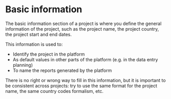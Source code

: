 # Basic information

The basic information section of a project is where you define the general information of the project, such as the project name, the project country, the project start and end dates.

This information is used to:

- Identify the project in the platform
- As default values in other parts of the platform (e.g. in the data entry planning)
- To name the reports generated by the platform

There is no right or wrong way to fill in this information, but it is important to be consistent across projects: try to use the same format for the project name, the same country codes formalism, etc.
